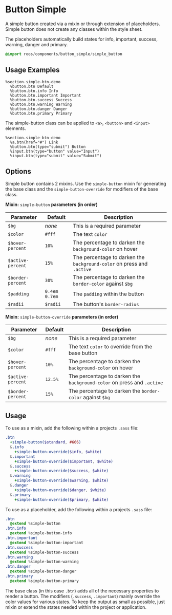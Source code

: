 
# Button Simple
A simple button created via a mixin or through extension of
placeholders. Simple button does not create any classes within the
style sheet. 

The placeholders automatically build states for info, important, success,
warning, danger and primary.

```sass
@import roos/components/button_simple/simple_button
```

## Usage Examples

```haml
%section.simple-btn-demo
  %button.btn Default
  %button.btn.info Info
  %button.btn.important Important
  %button.btn.success Success
  %button.btn.warning Warning
  %button.btn.danger Danger
  %button.btn.primary Primary
```

The simple-button class can be applied to `<a>`, `<button>` and `<input>` elements.

```haml
%section.simple-btn-demo
  %a.btn(href="#") Link
  %button.btn(type="submit") Button
  %input.btn(type="button" value="Input")
  %input.btn(type="submit" value="Submit")
```


## Options
Simple button contains 2 mixins. Use the `simple-button` mixin for generating
the base class and the `simple-button-override` for modifiers of the
base class.

**Mixin:** `simple-button` **parameters (in order)**

Parameter          | Default          | Description
------------------ | ---------------- | -------------------------------------------
`$bg`              | _none_           | This is a required parameter
`$color`           | `#fff`           | The text `color`
`$hover-percent`   | `10%`            | The percentage to darken the `background-color` on hover
`$active-percent`  | `15%`            | The percentage to darken the `background-color` on press and `.active`
`$border-percent`  | `30%`            | The percentage to darken the `border-color` against `$bg`
`$padding`         | `0.4em 0.7em`    | The `padding` within the button
`$radii`           | `$radii`         | The button's `border-radius`


**Mixin:** `simple-button-override` **parameters (in order)**

Parameter          | Default          | Description
------------------ | ---------------- | -------------------------------------------
`$bg`              | _none_           | This is a required parameter
`$color`           | `#fff`           | The text `color` to override from the base button
`$hover-percent`   | `10%`            | The percentage to darken the `background-color` on hover
`$active-percent`  | `12.5%`          | The percentage to darken the `background-color` on press and `.active`
`$border-percent`  | `15%`            | The percentage to darken the `border-color` against `$bg`


## Usage
To use as a mixin, add the following within a projects `.sass` file:

```sass
.btn
  +simple-button($standard, #666)
  &.info
    +simple-button-override($info, $white)
  &.important
    +simple-button-override($important, $white)
  &.success
    +simple-button-override($success, $white)
  &.warning
    +simple-button-override($warning, $white)
  &.danger
    +simple-button-override($danger, $white)
  &.primary
    +simple-button-override($primary, $white)
```

To use as a placeholder, add the following within a projects `.sass` file:


```sass
.btn
  @extend %simple-button
.btn.info
  @extend %simple-button-info
.btn.important
  @extend %simple-button-important
.btn.success
  @extend %simple-button-success
.btn.warning
  @extend %simple-button-warning
.btn.danger
  @extend %simple-button-danger
.btn.primary
  @extend %simple-button-primary
```

The base class (in this case `.btn`) adds all of the necessary
properties to render a button. The modifiers (`.success`, `.important`)
mainly override the color values for various states. To keep the output
as small as possible, just mixin or extend the states needed within the
project or application.

